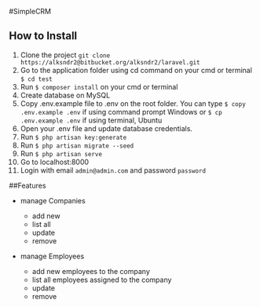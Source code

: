#SimpleCRM


## How to Install
1. Clone the project `git clone https://alksndr2@bitbucket.org/alksndr2/laravel.git`
2. Go to the application folder using cd command on your cmd or terminal `$ cd test`
3. Run `$ composer install` on your cmd or terminal 
4. Create database on MySQL
4. Copy .env.example file to .env on the root folder. 
You can type `$ copy .env.example .env` if using command prompt Windows 
or `$ cp .env.example .env` if using terminal, Ubuntu
5. Open your .env file and update database credentials. 
6. Run `$ php artisan key:generate`
7. Run `$ php artisan migrate --seed`
8. Run `$ php artisan serve`
9. Go to localhost:8000
10. Login with email `admin@admin.com` and password `password`

##Features

- manage Companies
    - add new
    - list all
    - update
    - remove
    
- manage Employees
    - add new employees to the company
    - list all employees assigned to the company
    - update 
    - remove
    
